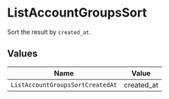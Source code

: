 # ListAccountGroupsSort

Sort the result by `created_at`.


## Values

| Name                             | Value                            |
| -------------------------------- | -------------------------------- |
| `ListAccountGroupsSortCreatedAt` | created_at                       |